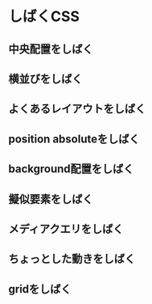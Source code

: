 # しばくCSS

## 中央配置をしばく

## 横並びをしばく

## よくあるレイアウトをしばく

## position absoluteをしばく

## background配置をしばく

## 擬似要素をしばく

## メディアクエリをしばく

## ちょっとした動きをしばく

## gridをしばく
